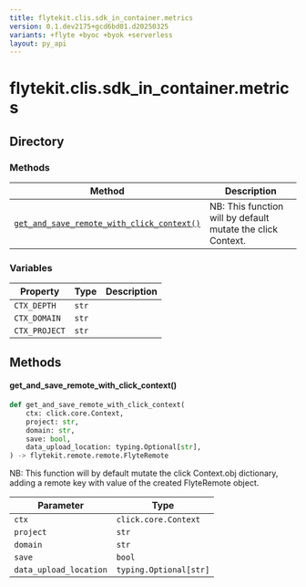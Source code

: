 ```yaml
---
title: flytekit.clis.sdk_in_container.metrics
version: 0.1.dev2175+gcd6bd01.d20250325
variants: +flyte +byoc +byok +serverless
layout: py_api
---
```


# flytekit.clis.sdk_in_container.metrics

## Directory

### Methods

| Method | Description |
|-|-|
| [`get_and_save_remote_with_click_context()`](#get_and_save_remote_with_click_context) | NB: This function will by default mutate the click Context. |


### Variables

| Property | Type | Description |
|-|-|-|
| `CTX_DEPTH` | `str` |  |
| `CTX_DOMAIN` | `str` |  |
| `CTX_PROJECT` | `str` |  |

## Methods

#### get_and_save_remote_with_click_context()

```python
def get_and_save_remote_with_click_context(
    ctx: click.core.Context,
    project: str,
    domain: str,
    save: bool,
    data_upload_location: typing.Optional[str],
) -> flytekit.remote.remote.FlyteRemote
```
NB: This function will by default mutate the click Context.obj dictionary, adding a remote key with value
of the created FlyteRemote object.



| Parameter | Type |
|-|-|
| `ctx` | `click.core.Context` |
| `project` | `str` |
| `domain` | `str` |
| `save` | `bool` |
| `data_upload_location` | `typing.Optional[str]` |

